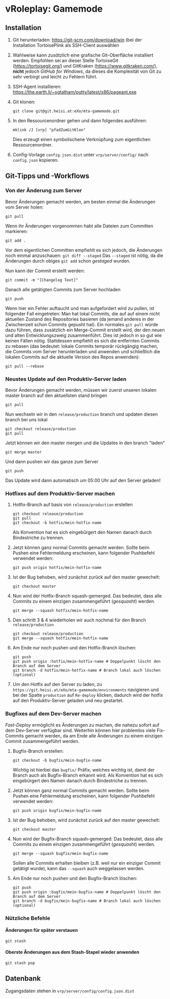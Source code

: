 # vRoleplay: Gamemode
## Installation
1. Git herunterladen: https://git-scm.com/download/win (bei der Installation TortoisePlink als SSH-Client auswählen
2. Wahlweise kann _zusätzlich_ eine grafische Git-Oberfläche installiert werden.
   Empfohlen sei an dieser Stelle TortoiseGit (https://tortoisegit.org/) und
   GitKraken (https://www.gitkraken.com/), __nicht__ jedoch _GitHub for Windows_, da
   dieses die Komplexität von Git zu sehr verbirgt und leicht zu Fehlern führt.
3. SSH-Agent installieren: https://the.earth.li/~sgtatham/putty/latest/x86/pageant.exe
4. Git klonen:

    ```
    git clone git@git.heisi.at:eXo/mta-gamemode.git
    ```
5. In den Ressourcenordner gehen und dann folgendes ausführen:

    ```
    mklink /J [vrp] "pfadZumGitKlon"
    ```
    Dies erzeugt einen symbolischene Verknüpfung zum eigentlichen Ressourcenordner.
6. Config-Vorlage `config.json.dist` unter `vrp/server/config/` nach `config.json` kopieren.

## Git-Tipps und -Workflows
### Von der Änderung zum Server
Bevor Änderungen gemacht werden, am besten einmal die Änderungen vom Server holen:
```
git pull
```

Wenn ihr Änderungen vorgenommen habt alle Dateien zum Committen markieren:
```
git add .
```

Vor dem eigentlichen Committen empfiehlt es sich jedoch, die Änderungen noch einmal anzuschauen:
```git diff --staged```
Das `--staged` ist nötig, da die Änderungen durch obiges `git add` schon _gestaged_ wurden.

Nun kann der Commit erstellt werden:
```
git commit -m "[Changelog Text]"
```

Danach alle getätigten Commits zum Server hochladen
```
git push
```

Wenn hier ein Fehler auftaucht und man aufgefordert wird zu pullen, ist folgender Fall eingetreten:
Man hat lokal Commits, die auf auf einem nicht aktuellen Zustand des Repositories basieren (da jemand anderes
in der Zwischenzeit schon Commits gepusht hat).
Ein normales `git pull` würde dazu führen, dass zusätzlich ein Merge-Commit erstellt wird, der den neuen und alten Entwicklungszweig zusammenführt.
Dies ist jedoch in so gut wie keinen Fällen nötig. Stattdessen empfiehlt es sich die entfernten Commits zu rebasen
(das bedeutet: lokale Commits temporär rückgängig machen, die Commits vom Server herunterladen und anwenden und schließlich die lokalen Commits auf
die aktuelle Version des Repos anwenden):
```
git pull --rebase
```

### Neustes Update auf den Produktiv-Server laden
Bevor Änderungen gemacht werden, müssen wir zuerst unseren lokalen master branch auf den aktuellsten stand bringen
```
git pull
```

Nun wechseln wir in den `release/production` branch und updaten diesen branch bei uns lokal
```
git checkout release/production
git pull
```

Jetzt können wir den master mergen und die Updates in den branch "laden"
```
git merge master
```

Und dann pushen wir das ganze zum Server
```
git push
```

Das Update wird dann automatisch um 05:00 Uhr auf den Server geladen!

### Hotfixes auf dem Produktiv-Server machen

1. Hotfix-Branch auf basis von `release/production` erstellen
	```
	git checkout release/production
	git pull
	git checkout -b hotfix/mein-hotfix-name
	```
	Als Konvention hat es sich eingebürgert den Namen danach durch Bindestriche zu trennen.

2. Jetzt können ganz normal Commits gemacht werden. Sollte beim Pushen eine Fehlermeldung erscheinen, kann folgender Pushbefehl verwendet werden:

    ```
    git push origin hotfix/mein-hotfix-name
    ```
3. Ist der Bug behoben, wird zunächst zurück auf den master gewechelt:

    ```
    git checkout master
    ```
4. Nun wird der Hotfix-Branch squash-gemerged. Das bedeutet, dass alle Commits zu einem einzigen zusammengeführt (_gesquasht_) werden.

    ```
   	git merge --squash hotfix/mein-hotfix-name
	```
5. Den schritt 3 & 4 wiederholen wir auch nochmal für den Branch `release/production`

    ```
    git checkout release/production
	git merge --squash hotfix/mein-hotfix-name
    ```

6. Am Ende nur noch pushen und den Hotfix-Branch löschen:

    ```
    git push
    git push origin :hotfix/mein-hotfix-name # Doppelpunkt löscht den Branch auf dem Server
    git branch -d hotfix/mein-hotfix-name # Branch lokal auch löschen (optional)
    ```
7. Um den Hotfix auf den Server zu laden, zu `https://git.heisi.at/eXo/mta-gamemode/environments` navigieren und bei der Spalte `production` auf `Re-deploy` klicken, dadurch wird der hotfix auf den Produktiv-Server geladen und neu gestartet.

### Bugfixes auf dem Dev-Server machen
_Fast-Deploy_ ermöglicht es Änderungen zu machen, die nahezu sofort auf dem Dev-Server verfügbar sind.
Weiterhin können hier problemlos viele Fix-Commits gemacht werden, da am Ende alle Änderungen zu einem einzigen Commit zusammengeführt werden.

1. Bugfix-Branch erstellen:

    ```
    git checkout -b bugfix/mein-bugfix-name
    ```
   Wichtig ist hierbei das `bugfix/` Präfix, welches wichtig ist, damit der Branch auch als Bugfix-Branch erkannt wird.
   Als Konvention hat es sich eingebürgert den Namen danach durch Bindestriche zu trennen.
2. Jetzt können ganz normal Commits gemacht werden. Sollte beim Pushen eine Fehlermeldung erscheinen, kann folgender Pushbefehl verwendet werden:

    ```
    git push origin bugfix/mein-bugfix-name
    ```
3. Ist der Bug behoben, wird zunächst zurück auf den master gewechelt:

    ```
    git checkout master
    ```
4. Nun wird der Bugfix-Branch squash-gemerged. Das bedeutet, dass alle Commits zu einem einzigen zusammengeführt (_gesquasht_) werden.

    ```
   git merge --squash bugfix/mein-bugfix-name
   ```
   Sollen alle Commits erhalten bleiben (z.B. weil nur ein einziger Commit getätigt wurde), kann das `--squash` auch weggelassen werden.
5. Am Ende nur noch pushen und den Bugfix-Branch löschen:

    ```
    git push
    git push origin :bugfix/mein-bugfix-name # Doppelpunkt löscht den Branch auf dem Server
    git branch -d bugfix/mein-bugfix-name # Branch lokal auch löschen (optional)
    ```

### Nützliche Befehle
#### Änderungen für später verstauen
```
git stash
```

#### Oberste Änderungen aus dem Stash-Stapel wieder anwenden
```
git stash pop
```


## Datenbank
Zugangsdaten stehen in `vrp/server/config/config.json.dist`
